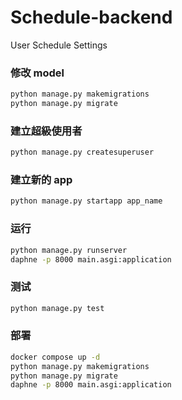 # Schedule-backend


User
Schedule
Settings

### 修改 model
```bash
python manage.py makemigrations
python manage.py migrate
```

### 建立超級使用者
```bash
python manage.py createsuperuser
```

### 建立新的 app
```bash
python manage.py startapp app_name
```

### 运行
```bash
python manage.py runserver
daphne -p 8000 main.asgi:application
```

### 测试
```bash
python manage.py test
```

### 部署
```bash
docker compose up -d
python manage.py makemigrations
python manage.py migrate
daphne -p 8000 main.asgi:application
```